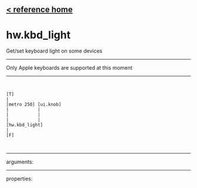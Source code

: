 [< reference home](ceammc_lib.html)
---

# hw.kbd_light


Get/set keyboard light on some devices

---

Only Apple keyboards are supported at this moment<br>


---


```


[T]
|
[metro 250] [ui.knob]
|           |
|           |
|           |
[hw.kbd_light]
|
[F]

            
```

---
arguments:


---
properties:


